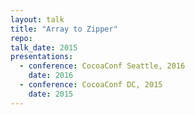 ```yaml
---
layout: talk
title: "Array to Zipper"
repo: 
talk_date: 2015
presentations:
  - conference: CocoaConf Seattle, 2016
    date: 2016
  - conference: CocoaConf DC, 2015
    date: 2015
---
```

